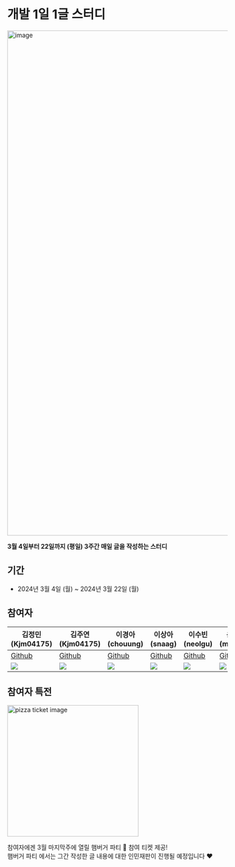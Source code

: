 # 개발 1일 1글 스터디 

<img width="1153" alt="image" src="https://github.com/dev-writeup-2024/march/assets/42943992/9345c335-2443-49e7-b252-188d1dc15cff">

**3월 4일부터 22일까지 (평일) 3주간 매일 글을 작성하는 스터디**

## 기간
- 2024년 3월 4일 (월) ~ 2024년 3월 22일 (월)

## 참여자
| 김정민<br/>(Kjm04175)                                                 | 김주연<br/>(Kjm04175)                                                  | 이경아<br/>(chouung)                                                    | 이상아<br/>(snaag)                                                    | 이수빈<br/>(neolgu)                                                   | 윤정민<br/>(mingnuj)                                                | 조명지<br/>(myeongJJi)                                              | 장해웅<br/>(Longseabear)                                            |
|--------------------------------------------------------------------|---------------------------------------------------------------------|--------------------------------------------------------------------|--------------------------------------------------------------------|--------------------------------------------------------------------|------------------------------------------------------------------|------------------------------------------------------------------|------------------------------------------------------------------|
| <a href="https://github.com/Kjm04175">Github</a>                   | <a href="https://github.com/fxzyk">Github</a>                       | <a href="https://github.com/chouung">Github</a>                      | <a href="https://github.com/snaag">Github</a>                      | <a href="https://github.com/neolgu">Github</a>                     | <a href="https://github.com/mingnuj">Github</a>                  | <a href="https://github.com/myeongJJi">Github</a>                | <a href="https://github.com/Longseabear">Github</a>              |
| <img src="https://avatars.githubusercontent.com/u/30641096?v=4" /> | <img src="https://avatars.githubusercontent.com/u/155464891?v=4" /> | <img src="https://avatars.githubusercontent.com/u/151368249?v=4" /> | <img src="https://avatars.githubusercontent.com/u/42943992?v=4" /> | <img src="https://avatars.githubusercontent.com/u/32592676?v=4" /> | <img src="https://avatars.githubusercontent.com/u/25028093?v=4"> | <img src="https://avatars.githubusercontent.com/u/44626970?v=4"> | <img src="https://avatars.githubusercontent.com/u/23306763?v=4"> |



## 참여자 특전

<img width="300px" alt="pizza ticket image" src="https://github.com/dev-writeup-2024/march/assets/42943992/2a46472e-26b6-4209-9775-1d39f0065c3f">


참여자에겐 3월 마지막주에 열릴 햄버거 파티 🍔 참여 티켓 제공!<br/> 
햄버거 파티 에서는 그간 작성한 글 내용에 대한 인민재판이 진행될 예정입니다 ❤️


